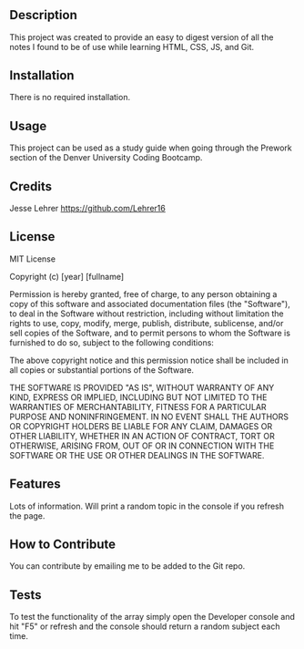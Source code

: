 # <Your-Project-Title>

## Description

This project was created to provide an easy to digest version of all the notes I found to be of use while learning HTML, CSS, JS, and Git. 

## Installation

There is no required installation.

## Usage

This project can be used as a study guide when going through the Prework section of the Denver University Coding Bootcamp.

## Credits

Jesse Lehrer https://github.com/Lehrer16

## License

MIT License

Copyright (c) [year] [fullname]

Permission is hereby granted, free of charge, to any person obtaining a copy
of this software and associated documentation files (the "Software"), to deal
in the Software without restriction, including without limitation the rights
to use, copy, modify, merge, publish, distribute, sublicense, and/or sell
copies of the Software, and to permit persons to whom the Software is
furnished to do so, subject to the following conditions:

The above copyright notice and this permission notice shall be included in all
copies or substantial portions of the Software.

THE SOFTWARE IS PROVIDED "AS IS", WITHOUT WARRANTY OF ANY KIND, EXPRESS OR
IMPLIED, INCLUDING BUT NOT LIMITED TO THE WARRANTIES OF MERCHANTABILITY,
FITNESS FOR A PARTICULAR PURPOSE AND NONINFRINGEMENT. IN NO EVENT SHALL THE
AUTHORS OR COPYRIGHT HOLDERS BE LIABLE FOR ANY CLAIM, DAMAGES OR OTHER
LIABILITY, WHETHER IN AN ACTION OF CONTRACT, TORT OR OTHERWISE, ARISING FROM,
OUT OF OR IN CONNECTION WITH THE SOFTWARE OR THE USE OR OTHER DEALINGS IN THE
SOFTWARE.

## Features

Lots of information.
Will print a random topic in the console if you refresh the page.

## How to Contribute

You can contribute by emailing me to be added to the Git repo.

## Tests

To test the functionality of the array simply open the Developer console and hit "F5" or refresh and the console should return a random subject each time.